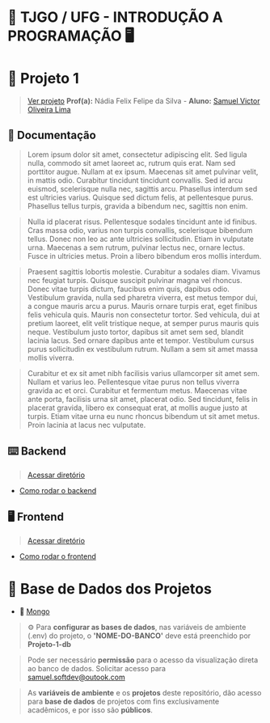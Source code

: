 # 🏦 TJGO / UFG - INTRODUÇÃO A PROGRAMAÇÃO 🖥️
# 🌱 Projeto 1
> [Ver projeto](https://www.google.com)
> <strong>Prof(a):</strong> Nádia Felix Felipe da Silva - <strong>Aluno:</strong> [Samuel Victor Oliveira Lima](https://samuelvictorol.github.io/portfolio/)


## 📖 Documentação
> Lorem ipsum dolor sit amet, consectetur adipiscing elit. Sed ligula nulla, commodo sit amet laoreet ac, rutrum quis erat. Nam sed porttitor augue. Nullam at ex ipsum. Maecenas sit amet pulvinar velit, in mattis odio. Curabitur tincidunt tincidunt convallis. Sed id arcu euismod, scelerisque nulla nec, sagittis arcu. Phasellus interdum sed est ultricies varius. Quisque sed dictum felis, at pellentesque purus. Phasellus tellus turpis, gravida a bibendum nec, sagittis non enim.

>Nulla id placerat risus. Pellentesque sodales tincidunt ante id finibus. Cras massa odio, varius non turpis convallis, scelerisque bibendum tellus. Donec non leo ac ante ultricies sollicitudin. Etiam in vulputate urna. Maecenas a sem rutrum, pulvinar lectus nec, ornare lectus. Fusce in ultricies metus. Proin a libero bibendum eros mollis interdum.

>Praesent sagittis lobortis molestie. Curabitur a sodales diam. Vivamus nec feugiat turpis. Quisque suscipit pulvinar magna vel rhoncus. Donec vitae turpis dictum, faucibus enim quis, dapibus odio. Vestibulum gravida, nulla sed pharetra viverra, est metus tempor dui, a congue mauris arcu a purus. Mauris ornare turpis erat, eget finibus felis vehicula quis. Mauris non consectetur tortor. Sed vehicula, dui at pretium laoreet, elit velit tristique neque, at semper purus mauris quis neque. Vestibulum justo tortor, dapibus sit amet sem sed, blandit lacinia lacus. Sed ornare dapibus ante et tempor. Vestibulum cursus purus sollicitudin ex vestibulum rutrum. Nullam a sem sit amet massa mollis viverra.

>Curabitur et ex sit amet nibh facilisis varius ullamcorper sit amet sem. Nullam et varius leo. Pellentesque vitae purus non tellus viverra gravida ac et orci. Curabitur et fermentum metus. Maecenas vitae ante porta, facilisis urna sit amet, placerat odio. Sed tincidunt, felis in placerat gravida, libero ex consequat erat, at mollis augue justo at turpis. Etiam vitae urna eu nunc rhoncus bibendum ut sit amet metus. Proin lacinia at lacus nec vulputate.


## ⌨️ Backend

> [Acessar diretório](https://www.google.com)
- [Como rodar o backend](https://www.google.com)

## 🖥️ Frontend

> [Acessar diretório](https://www.google.com)
- [Como rodar o frontend](https://www.google.com)

# 🎲 Base de Dados dos Projetos

- 🍃 [Mongo](https://cloud.mongodb.com/v2/67aa609b61c70d27b71fcc76#/metrics/replicaSet/67aa6181f84ff70f87a7315d/explorer)

> ⚙️ Para <strong>configurar as bases de dados</strong>, nas variáveis de ambiente (.env) do projeto, o <strong>'NOME-DO-BANCO'</strong> deve está preenchido por <strong>Projeto-1-db</strong>

> Pode ser necessário <strong>permissão</strong> para o acesso da visualização direta ao banco de dados. Solicitar acesso para samuel.softdev@outook.com

> As <strong>variáveis de ambiente</strong> e os <strong>projetos</strong> deste repositório, dão acesso para <strong>base de dados</strong> de projetos com fins exclusivamente acadêmicos, e por isso são <strong>públicos</strong>.
